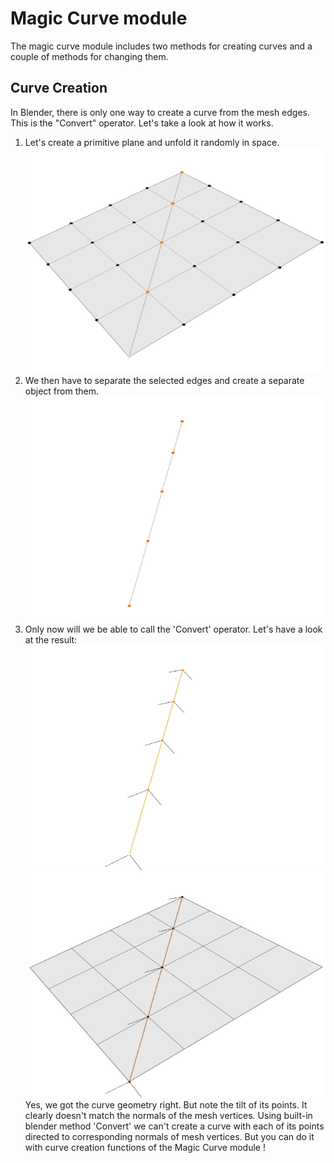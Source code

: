 # Magic Curve module

The magic curve module includes two methods for creating curves and a couple of methods for changing them.

## Curve Creation

In Blender, there is only one way to create a curve from the mesh edges. This is the "Convert" operator. Let's take a look at how it works. 

  1. Let's create a primitive plane and unfold it randomly in space.
  ![Plane](/documentation_resources/1.png)
  2. We then have to separate the selected edges and create a separate object from them.
  ![Edges](/documentation_resources/2.png) 
  3. Only now will we be able to call the 'Convert' operator. Let's have a look at the result:
  ![Curve](/documentation_resources/3.png) 
  ![Curve](/documentation_resources/4.png) 
  Yes, we got the curve geometry right. But note the tilt of its points. It clearly doesn't match the normals of the mesh vertices. Using built-in blender method 'Convert' we can't create a curve with each of its points directed to corresponding normals of mesh vertices. But you can  do it with curve creation functions of the Magic Curve module !
